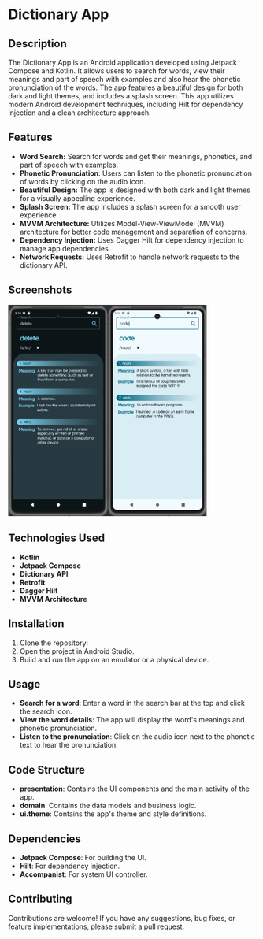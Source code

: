 # Dictionary App

## Description

The Dictionary App is an Android application developed using Jetpack Compose and Kotlin. It allows users to search for words, view their meanings and part of speech with examples and also hear the phonetic pronunciation of the words. The app features a beautiful design for both dark and light themes, and includes a splash screen. This app utilizes modern Android development techniques, including Hilt for dependency injection and a clean architecture approach.

## Features

- **Word Search:** Search for words and get their meanings, phonetics, and part of speech with examples.
- **Phonetic Pronunciation**: Users can listen to the phonetic pronunciation of words by clicking on the audio icon.
- **Beautiful Design:** The app is designed with both dark and light themes for a visually appealing experience.
- **Splash Screen:** The app includes a splash screen for a smooth user experience.
- **MVVM Architecture:** Utilizes Model-View-ViewModel (MVVM) architecture for better code management and separation of concerns.
- **Dependency Injection:** Uses Dagger Hilt for dependency injection to manage app dependencies.
- **Network Requests:** Uses Retrofit to handle network requests to the dictionary API.

## Screenshots

<img  align="left" src="dark_theme.png" width="40%" height="40%">
<img src="light_theme.png" width="40%" height="40%">

## Technologies Used

- **Kotlin**
- **Jetpack Compose**
- **Dictionary API**
- **Retrofit**
- **Dagger Hilt**
- **MVVM Architecture**

## Installation

1. Clone the repository:
2. Open the project in Android Studio.
3. Build and run the app on an emulator or a physical device.

## Usage

- **Search for a word**: Enter a word in the search bar at the top and click the search icon.
- **View the word details**: The app will display the word's meanings and phonetic pronunciation.
- **Listen to the pronunciation**: Click on the audio icon next to the phonetic text to hear the pronunciation.

## Code Structure

- **presentation**: Contains the UI components and the main activity of the app.
- **domain**: Contains the data models and business logic.
- **ui.theme**: Contains the app's theme and style definitions.

## Dependencies

- **Jetpack Compose**: For building the UI.
- **Hilt**: For dependency injection.
- **Accompanist**: For system UI controller.

## Contributing

Contributions are welcome! If you have any suggestions, bug fixes, or feature implementations, please submit a pull request.

